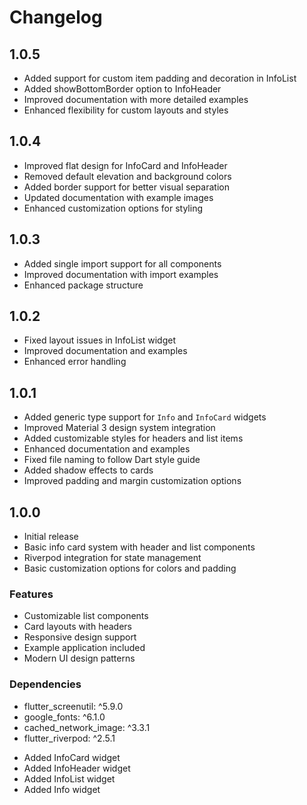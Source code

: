 # Changelog

## 1.0.5
- Added support for custom item padding and decoration in InfoList
- Added showBottomBorder option to InfoHeader
- Improved documentation with more detailed examples
- Enhanced flexibility for custom layouts and styles

## 1.0.4
- Improved flat design for InfoCard and InfoHeader
- Removed default elevation and background colors
- Added border support for better visual separation
- Updated documentation with example images
- Enhanced customization options for styling

## 1.0.3
- Added single import support for all components
- Improved documentation with import examples
- Enhanced package structure

## 1.0.2
- Fixed layout issues in InfoList widget
- Improved documentation and examples
- Enhanced error handling

## 1.0.1
- Added generic type support for `Info` and `InfoCard` widgets
- Improved Material 3 design system integration
- Added customizable styles for headers and list items
- Enhanced documentation and examples
- Fixed file naming to follow Dart style guide
- Added shadow effects to cards
- Improved padding and margin customization options

## 1.0.0
- Initial release
- Basic info card system with header and list components
- Riverpod integration for state management
- Basic customization options for colors and padding

### Features
- Customizable list components
- Card layouts with headers
- Responsive design support
- Example application included
- Modern UI design patterns

### Dependencies
- flutter_screenutil: ^5.9.0
- google_fonts: ^6.1.0
- cached_network_image: ^3.3.1
- flutter_riverpod: ^2.5.1

* Added InfoCard widget
* Added InfoHeader widget
* Added InfoList widget
* Added Info widget
